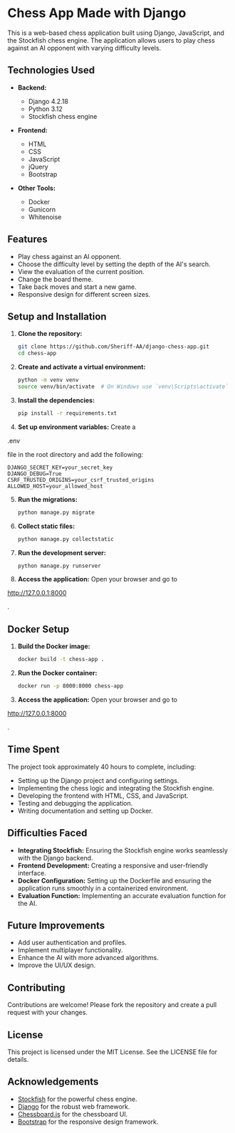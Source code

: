# Chess App Made with Django

This is a web-based chess application built using Django, JavaScript, and the Stockfish chess engine. The application allows users to play chess against an AI opponent with varying difficulty levels.

## Technologies Used

- **Backend:**
  - Django 4.2.18
  - Python 3.12
  - Stockfish chess engine

- **Frontend:**
  - HTML
  - CSS
  - JavaScript
  - jQuery
  - Bootstrap

- **Other Tools:**
  - Docker
  - Gunicorn
  - Whitenoise

## Features

- Play chess against an AI opponent.
- Choose the difficulty level by setting the depth of the AI's search.
- View the evaluation of the current position.
- Change the board theme.
- Take back moves and start a new game.
- Responsive design for different screen sizes.

## Setup and Installation

1. **Clone the repository:**
   ```sh
   git clone https://github.com/Sheriff-AA/django-chess-app.git
   cd chess-app
   ```

2. **Create and activate a virtual environment:**
   ```sh
   python -m venv venv
   source venv/bin/activate  # On Windows use `venv\Scripts\activate`
   ```

3. **Install the dependencies:**
   ```sh
   pip install -r requirements.txt
   ```

4. **Set up environment variables:**
   Create a 

.env

 file in the root directory and add the following:
   ```env
   DJANGO_SECRET_KEY=your_secret_key
   DJANGO_DEBUG=True
   CSRF_TRUSTED_ORIGINS=your_csrf_trusted_origins
   ALLOWED_HOST=your_allowed_host
   ```

5. **Run the migrations:**
   ```sh
   python manage.py migrate
   ```

6. **Collect static files:**
   ```sh
   python manage.py collectstatic
   ```

7. **Run the development server:**
   ```sh
   python manage.py runserver
   ```

8. **Access the application:**
   Open your browser and go to 

http://127.0.0.1:8000

.

## Docker Setup

1. **Build the Docker image:**
   ```sh
   docker build -t chess-app .
   ```

2. **Run the Docker container:**
   ```sh
   docker run -p 8000:8000 chess-app
   ```

3. **Access the application:**
   Open your browser and go to 

http://127.0.0.1:8000

.

## Time Spent

The project took approximately 40 hours to complete, including:

- Setting up the Django project and configuring settings.
- Implementing the chess logic and integrating the Stockfish engine.
- Developing the frontend with HTML, CSS, and JavaScript.
- Testing and debugging the application.
- Writing documentation and setting up Docker.

## Difficulties Faced

- **Integrating Stockfish:** Ensuring the Stockfish engine works seamlessly with the Django backend.
- **Frontend Development:** Creating a responsive and user-friendly interface.
- **Docker Configuration:** Setting up the Dockerfile and ensuring the application runs smoothly in a containerized environment.
- **Evaluation Function:** Implementing an accurate evaluation function for the AI.

## Future Improvements

- Add user authentication and profiles.
- Implement multiplayer functionality.
- Enhance the AI with more advanced algorithms.
- Improve the UI/UX design.

## Contributing

Contributions are welcome! Please fork the repository and create a pull request with your changes.

## License

This project is licensed under the MIT License. See the LICENSE file for details.

## Acknowledgements

- [Stockfish](https://stockfishchess.org/) for the powerful chess engine.
- [Django](https://www.djangoproject.com/) for the robust web framework.
- [Chessboard.js](https://github.com/oakmac/chessboardjs) for the chessboard UI.
- [Bootstrap](https://getbootstrap.com/) for the responsive design framework.
```

